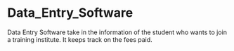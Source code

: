 # Data_Entry_Software
Data Entry Software take in the information of the student who wants to join a training institute. It keeps track on the fees paid.
